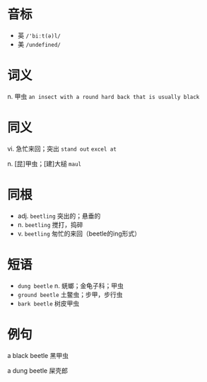 # 音标

- 英 `/'biːt(ə)l/`
- 美 `/undefined/`

# 词义

n. 甲虫
`an insect with a round hard back that is usually black`

# 同义

vi. 急忙来回；突出
`stand out` `excel at`

n. [昆]甲虫；[建]大槌
`maul`

# 同根

- adj. `beetling` 突出的；悬垂的
- n. `beetling` 搅打，捣碎
- v. `beetling` 匆忙的来回（beetle的ing形式）

# 短语

- `dung beetle` n. 蜣螂；金龟子科；甲虫
- `ground beetle` 土鳖虫；步甲，步行虫
- `bark beetle` 树皮甲虫

# 例句

a black beetle
黑甲虫

a dung beetle
屎壳郎


